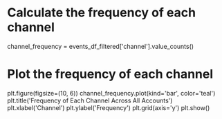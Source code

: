 # Calculate the frequency of each channel
channel_frequency = events_df_filtered['channel'].value_counts()

# Plot the frequency of each channel
plt.figure(figsize=(10, 6))
channel_frequency.plot(kind='bar', color='teal')
plt.title('Frequency of Each Channel Across All Accounts')
plt.xlabel('Channel')
plt.ylabel('Frequency')
plt.grid(axis='y')
plt.show()
